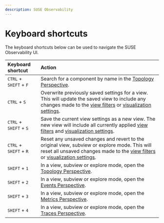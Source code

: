 ```yaml
---
description: SUSE Observability
---
```


# Keyboard shortcuts

The keyboard shortcuts below can be used to navigate the SUSE Observability UI.

| Keyboard shortcut | Action                                                                                                                                                                                                                                                                                                                                                                                                                                                                          |
| :--- |:--------------------------------------------------------------------------------------------------------------------------------------------------------------------------------------------------------------------------------------------------------------------------------------------------------------------------------------------------------------------------------------------------------------------------------------------------------------------------------|
| `CTRL` + `SHIFT` + `F` | Search for a component by name in the [Topology Perspective](../views/k8s-topology-perspective.md).                                                                                                                                                                                                                                                                                                                                                                             |
| `CTRL` + `S` | Overwrite previously saved settings for a view. This will update the saved view to include any changes made to the [view filters](../views/k8s-filters.md) or [visualization settings](../views/k8s-topology-perspective.md#visualization-settings). |
| `CTRL` + `SHIFT` + `S` | Save the current view settings as a new view. The new view will include all currently applied [view filters](../views/k8s-filters.md) and [visualization settings](../views/k8s-topology-perspective.md#visualization-settings).                                                                                                                                                                                                             |
| `CTRL` + `SHIFT` + `R` | Reset any unsaved changes and revert to the original view, subview or explore mode. This will reset all unsaved changes made to the [view filters](../views/k8s-filters.md) or [visualization settings](../views/k8s-topology-perspective.md#visualization-settings).                                                                                                                                                                                                                                                    |
| `SHIFT` + `1` | In a view, subview or explore mode, open the [Topology Perspective](../views/k8s-topology-perspective.md).                                                                                                                                                                                                                                                                                                                                                                      |
| `SHIFT` + `2` | In a view, subview or explore mode, open the [Events Perspective](../views/k8s-events-perspective.md).                                                                                                                                                                                                                                                                                                                                                                          |
| `SHIFT` + `3` | In a view, subview or explore mode, open the [Metrics Perspective](../views/k8s-metrics-perspective.md).                                                                                                                                                                                                                                                                                                                                                                        |
| `SHIFT` + `4` | In a view, subview or explore mode, open the [Traces Perspective](../views/k8s-traces-perspective.md).                                                                                                                                                                                                                                                                                                                                                                          |

